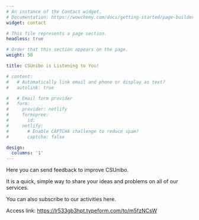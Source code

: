 ```yaml
---
# An instance of the Contact widget.
# Documentation: https://wowchemy.com/docs/getting-started/page-builder/
widget: contact

# This file represents a page section.
headless: true

# Order that this section appears on the page.
weight: 50

title: CSUnibo is Listening to You!

# content:
#   # Automatically link email and phone or display as text?
#   autolink: true

#   # Email form provider
#   form:
#     provider: netlify
#     formspree:
#       id:
#     netlify:
#       # Enable CAPTCHA challenge to reduce spam?
#       captcha: false

design:
  columns: '1'
---
```

Here you can send feedback to improve CSUnibo.

It is a quick, simple way to share your ideas and problems on all of our
services.

You can also subscribe to our activities here.

Access link:
https://lr533gb3hpt.typeform.com/to/m5fzNCsW
